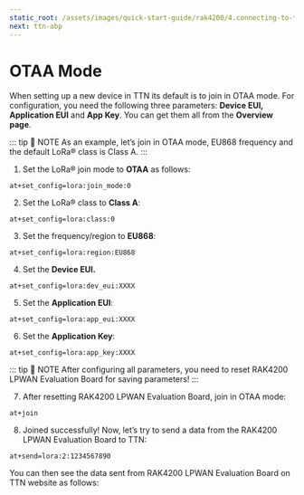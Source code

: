```yaml
---
static_root: /assets/images/quick-start-guide/rak4200/4.connecting-to-ttn/ttn-otaa
next: ttn-abp
---
```


# OTAA Mode
When setting up a new device in TTN its default is to join in OTAA mode. For configuration, you need the following three parameters: **Device EUI, Application EUI** and **App Key**. You can get them all from the **Overview page**.

<rk-img
  :src="`${$frontmatter.static_root}/otjgr7rhyejvmsx4i4km.png`"
  width="100%"
  figure-number="1"
  caption="Device Overview Parameters"
/>

::: tip 📝 NOTE
As an example, let’s join in OTAA mode, EU868 frequency and the default LoRa® class is Class A.
:::

1. Set the LoRa® join mode to **OTAA** as follows:
```
at+set_config=lora:join_mode:0
```

<rk-img
  :src="`${$frontmatter.static_root}/ugvheykwbjgqrmve3gr1.jpg`"
  width="60%"
  figure-number="2"
  caption=" AT Command for OTAA LoRa® Join Mode via RAK Serial Port Tool"
/>

2. Set the LoRa® class to **Class A**:
```
at+set_config=lora:class:0
```
<rk-img
  :src="`${$frontmatter.static_root}/uwdcbt0uegx9s5nacmdh.jpg`"
  width="60%"
  figure-number="3"
  caption=" AT Command for OTAA LoRa® Class via RAK Serial Port Tool"
/>

3. Set the frequency/region to **EU868**:
```
at+set_config=lora:region:EU868
```
<rk-img
  :src="`${$frontmatter.static_root}/iuxsdncululn7d4ywcis.jpg`"
  width="60%"
  figure-number="4"
  caption=" AT Command for OTAA LoRa® Region Frequency via RAK Serial Port Tool"
/>

4. Set the **Device EUI.**
```
at+set_config=lora:dev_eui:XXXX
```
<rk-img
  :src="`${$frontmatter.static_root}/pu2digmbwm9tms4h3mtm.jpg`"
  width="60%"
  figure-number="5"
  caption=" AT Command for OTAA LoRa® Device EUI via RAK Serial Port Tool"
/>

5. Set the **Application EUI**:
```
at+set_config=lora:app_eui:XXXX
```
<rk-img
  :src="`${$frontmatter.static_root}/k2nhwyd1ctfx6gjwuboz.jpg`"
  width="60%"
  figure-number="6"
  caption=" AT Command for OTAA LoRa® Application EUI via RAK Serial Port Tool"
/>

6. Set the **Application Key**:
```
at+set_config=lora:app_key:XXXX
```
<rk-img
  :src="`${$frontmatter.static_root}/rv7qwzhicwokmmgxcawf.jpg`"
  width="60%"
  figure-number="7"
  caption=" AT Command for OTAA LoRa® Application Key via RAK Serial Port Tool"
/>

::: tip 📝 NOTE
After configuring all parameters, you need to reset RAK4200 LPWAN Evaluation Board for saving parameters!
:::

7. After resetting  RAK4200 LPWAN Evaluation Board, join in OTAA mode:
```
at+join
```
<rk-img
  :src="`${$frontmatter.static_root}/mgztynrigiozealhlv6t.jpg`"
  width="60%"
  figure-number="8"
  caption=" AT Command for OTAA LoRa®  Join via RAK Serial Port Tool"
/>

8. Joined successfully! Now, let’s try to send a data from the  RAK4200 LPWAN Evaluation Board to TTN:
```
at+send=lora:2:1234567890
```
<rk-img
  :src="`${$frontmatter.static_root}/drwvcagphdvkbt8kefnc.jpg`"
  width="60%"
  figure-number="9"
  caption="OTAA Test Sample Data Sent via RAK Serial Port Tool"
/>

You can then see the data sent from  RAK4200 LPWAN Evaluation Board on TTN website as follows:

<rk-img
  :src="`${$frontmatter.static_root}/vdrrdeh7oifamkrwvryn.jpg`"
  width="100%"
  figure-number="10"
  caption="OTAA Test Sample Data Sent Viewed in The Things Network"
/>